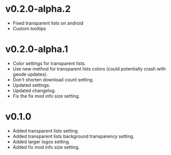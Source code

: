 # v0.2.0-alpha.2

- Fixed transparent lists on android
- Custom tooltips

# v0.2.0-alpha.1

- Color settings for transparent lists.
- Use new method for transparent lists colors (could potentially crash with geode updates).
- Don't shorten download count setting.
- Updated settings.
- Updated changelog.
- Fix the fix mod info size setting.

# v0.1.0

- Added transparent lists setting.
- Added transparent lists background transparency setting.
- Added larger logos setting.
- Added fix mod info size setting.
